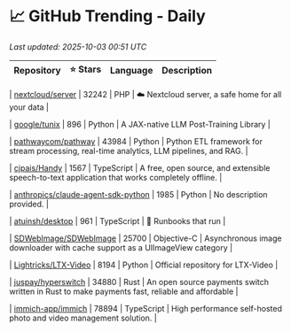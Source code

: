 # 📈 GitHub Trending - Daily

_Last updated: 2025-10-03 00:51 UTC_

| Repository | ⭐ Stars | Language | Description |
|------------|--------:|----------|-------------|

| [nextcloud/server](https://github.com/nextcloud/server) | 32242 | PHP | ☁️ Nextcloud server, a safe home for all your data |

| [google/tunix](https://github.com/google/tunix) | 896 | Python | A JAX-native LLM Post-Training Library |

| [pathwaycom/pathway](https://github.com/pathwaycom/pathway) | 43984 | Python | Python ETL framework for stream processing, real-time analytics, LLM pipelines, and RAG. |

| [cjpais/Handy](https://github.com/cjpais/Handy) | 1567 | TypeScript | A free, open source, and extensible speech-to-text application that works completely offline. |

| [anthropics/claude-agent-sdk-python](https://github.com/anthropics/claude-agent-sdk-python) | 1985 | Python | No description provided. |

| [atuinsh/desktop](https://github.com/atuinsh/desktop) | 961 | TypeScript | 📖 Runbooks that run |

| [SDWebImage/SDWebImage](https://github.com/SDWebImage/SDWebImage) | 25700 | Objective-C | Asynchronous image downloader with cache support as a UIImageView category |

| [Lightricks/LTX-Video](https://github.com/Lightricks/LTX-Video) | 8194 | Python | Official repository for LTX-Video |

| [juspay/hyperswitch](https://github.com/juspay/hyperswitch) | 34880 | Rust | An open source payments switch written in Rust to make payments fast, reliable and affordable |

| [immich-app/immich](https://github.com/immich-app/immich) | 78894 | TypeScript | High performance self-hosted photo and video management solution. |
